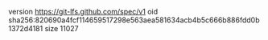 version https://git-lfs.github.com/spec/v1
oid sha256:820690a4fcf114659517298e563aea581634acb4b5c666b886fdd0b1372d4181
size 11027
